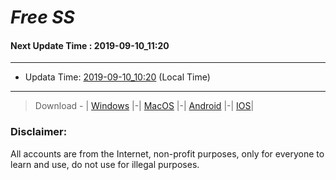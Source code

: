 
# *Free SS*

#### Next Update Time : 2019-09-10_11:20

---
* Updata Time: [2019-09-10_10:20](https://github.com/Geek-007/free-SS/blob/master/2019-09-10_10:20_FreeSS.txt) (Local Time)
---

> Download - | [Windows](https://github.com/shadowsocks/shadowsocks-windows/releases) |-| [MacOS](https://github.com/shadowsocks/shadowsocks-iOS/releases) |-| [Android](https://github.com/shadowsocks/shadowsocks-android/releases) |-| [IOS](https://itunes.apple.com/us/)|

### Disclaimer:
All accounts are from the Internet, non-profit purposes, only for everyone to learn and use, do not use for illegal purposes.
<br>
